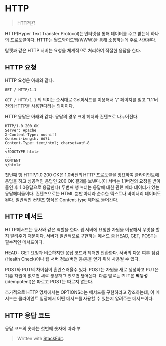 # HTTP

>HTTP란?

HTTP(Hyper Text Transfer Protocol)는 인터넷을 통해 데이터를 주고 받는데 하나의 프로토콜이다. HTTP는 월드와이드웹(WWW)을 통해 소통하는데 주로 사용된다. 

탐캣과 같은 HTTP 서버는 요청을 체계적으로 처리하여 적절한 응답을 한다. 

## HTTP 요청

HTTP 요청은 아래와 같다.
```
GET / HTTP/1.1
```
`GET / HTTP/1.1` 의 의미는 순서대로 Get메서드를 이용해서 '/' 페이지를 얻고 '1.1'버전의 HTTP을 사용한다라는 의미이다. 

HTTP 응답은 아래와 같다. 응답의 경우 크게 헤더와 컨텐츠로 나누어진다. 
```
HTTP/1.0 200 OK
Server: Apache
X-Content-Type: nosniff
Content-Length: 6071
Content-Type: text/html; charset=utf-8
...
<!DOCTYPE html>
...
CONTENT
</html>
```

첫번째 행 HTTP/1.0 200 OK은 1.0버전의 HTTP 프로토콜을 잉요하여 클라이언트에 응답을 하고 성공적인 응답인 200 OK 결과를 보낸다.(이 서버는 1.1버전의 요청을 받아들인 후 1.0응답으로 응답한다)
두번째 행 부터는 응답에 대한 관련 메타 데이터가 있는 응답헤더들이다. 
컨텐츠으로는 HTML 뿐만 아니라 순수한 텍스트나 바이너리 데이터도 된다. 일반적인 컨텐츠 형식은 Content-type 헤더로 들어간다. 

## HTTP 메서드

HTTP메서드는 동사와 같은 역할을 한다. 웹 서버에 요청한 자원을 이용해서 무엇을 할지 알려주기 때문이다.  서버가 일반적으로 구현하는 메서드 중 HEAD, GET, POST는 필수적인 메서드이다. 

HEAD
: GET 요청과 비슷하지만 응답 코드와 헤더만 반환한다. 서버의 다운 여부 점검(Health Check)이나 웹 서버 정보(버전 등)등을 얻기 위해 사용될 수 있다.  

POST와 PUT의 차이점이 혼란스러울수 있다. POST는 자원을 새로 생성하고 PUT은 기존 자원이 없으면 새로 생성하고 있으면 덮어쓴다. 다른 말로는 PUT은 **멱등성**(idempotent)은 따르고 POST는 따르지 않는다. 

추가적으로 HTTP 명세에서는 OPTIONS라는 메서드를 구현하라고 강조하는데, 이 메서드는 클라이언트 입장에서 어떤 메서드를 사용할 수 있는지 알려주는 메서드이다. 

## HTTP 응답 코드

응답 코드의 숫자는 첫번째 숫자에 따라 부  


> Written with [StackEdit](https://stackedit.io/).
<!--stackedit_data:
eyJoaXN0b3J5IjpbOTk4ODIyODAzLC0xODMyOTg1Mzc4LDczMD
k5ODExNl19
-->